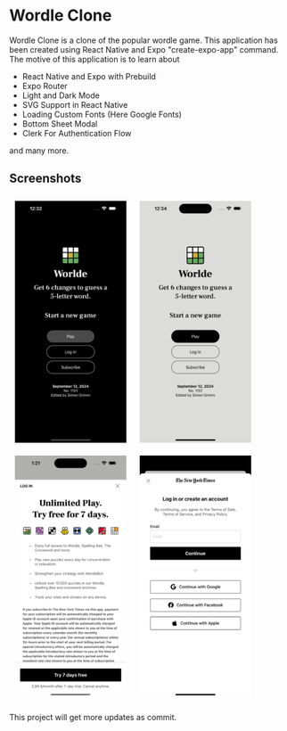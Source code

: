 # Wordle Clone

Wordle Clone is a clone of the popular wordle game. This application has been created using React Native and Expo "create-expo-app" command. The motive of this application is to learn about

- React Native and Expo with Prebuild
- Expo Router
- Light and Dark Mode
- SVG Support in React Native
- Loading Custom Fonts (Here Google Fonts)
- Bottom Sheet Modal
- Clerk For Authentication Flow

and many more.

## Screenshots

<p>
<img src="./screenshots/1.png" width="200" style="padding: 10px" />
<img src="./screenshots/2.png" width="200" style="padding: 10px" />
<img src="./screenshots/3.png" width="200" style="padding: 10px" />
<img src="./screenshots/4.png" width="200" style="padding: 10px" />
</p>

This project will get more updates as commit.